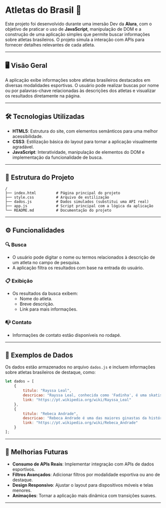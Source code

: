 # Atletas do Brasil 🏅

Este projeto foi desenvolvido durante uma imersão Dev da **Alura**, com o objetivo de praticar o uso de **JavaScript**, manipulação de DOM e a construção de uma aplicação simples que permite buscar informações sobre atletas brasileiros. O projeto simula a interação com APIs para fornecer detalhes relevantes de cada atleta.

---

## 🖥️ Visão Geral

A aplicação exibe informações sobre atletas brasileiros destacados em diversas modalidades esportivas. O usuário pode realizar buscas por nome ou por palavras-chave relacionadas às descrições dos atletas e visualizar os resultados diretamente na página.

---

## 🛠️ Tecnologias Utilizadas

- **HTML5**: Estrutura do site, com elementos semânticos para uma melhor acessibilidade.
- **CSS3**: Estilização básica do layout para tornar a aplicação visualmente agradável.
- **JavaScript**: Interatividade, manipulação de elementos do DOM e implementação da funcionalidade de busca.

---

## 📂 Estrutura do Projeto

```plaintext
/
├── index.html         # Página principal do projeto
├── style.css          # Arquivo de estilização
├── dados.js           # Dados simulados (substitui uma API real)
├── app.js             # Script principal com a lógica da aplicação
└── README.md          # Documentação do projeto
```

---

## ⚙️ Funcionalidades

### 🔍 Busca
- O usuário pode digitar o nome ou termos relacionados à descrição de um atleta no campo de pesquisa.
- A aplicação filtra os resultados com base na entrada do usuário.

### 📋 Exibição
- Os resultados da busca exibem:
  - Nome do atleta.
  - Breve descrição.
  - Link para mais informações.

### 📭 Contato
- Informações de contato estão disponíveis no rodapé.

---

## 📝 Exemplos de Dados

Os dados estão armazenados no arquivo `dados.js` e incluem informações sobre atletas brasileiros de destaque, como:

```javascript
let dados = [
    {
        titulo: "Rayssa Leal",
        descricao: "Rayssa Leal, conhecida como 'Fadinha', é uma skatista brasileira que se tornou a mais jovem medalhista olímpica da história do Brasil.",
        link: "https://pt.wikipedia.org/wiki/Rayssa_Leal"
    },
    {
        titulo: "Rebeca Andrade",
        descricao: "Rebeca Andrade é uma das maiores ginastas da história do Brasil. Com talento e determinação, tornou-se um símbolo de superação.",
        link: "https://pt.wikipedia.org/wiki/Rebeca_Andrade"
    }
];
```

---

## 📌 Melhorias Futuras

- **Consumo de APIs Reais**: Implementar integração com APIs de dados esportivos.
- **Filtros Avançados**: Adicionar filtros por modalidade esportiva ou ano de destaque.
- **Design Responsivo**: Ajustar o layout para dispositivos móveis e telas menores.
- **Animações**: Tornar a aplicação mais dinâmica com transições suaves.

---
